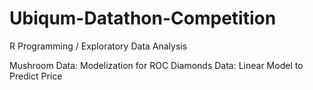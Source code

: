 # Ubiqum-Datathon-Competition
R Programming / Exploratory Data Analysis

Mushroom Data: Modelization for ROC
Diamonds Data: Linear Model to Predict Price
